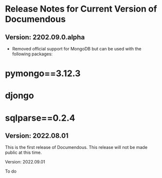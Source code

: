 # Release Notes for Current Version of Documendous

## Version: 2202.09.0.alpha

* Removed official support for MongoDB but can be used with the following packages:

# pymongo==3.12.3
# djongo
# sqlparse==0.2.4

## Version: 2022.08.01

This is the first release of Documendous. This release will not be made public at this time.

Version: 2022.09.01

To do